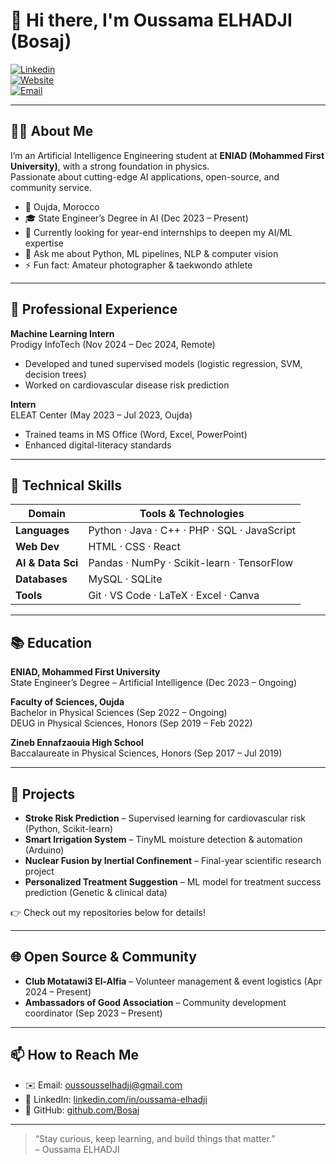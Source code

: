 # 👋 Hi there, I'm Oussama ELHADJI (Bosaj)

[![Linkedin](https://img.shields.io/badge/LinkedIn-oussama--elhadji-blue?logo=linkedin)](https://linkedin.com/in/oussama-elhadji)  
[![Website](https://img.shields.io/badge/Portfolio-Coming%20Soon-lightgrey)](#)  
[![Email](https://img.shields.io/badge/Email-oussousselhadji@gmail.com-red?logo=gmail)](mailto:oussousselhadji@gmail.com)

---

## 🧑‍🎓 About Me

I’m an Artificial Intelligence Engineering student at **ENIAD (Mohammed First University)**, with a strong foundation in physics.  
Passionate about cutting-edge AI applications, open-source, and community service.

- 📍 Oujda, Morocco  
- 🎓 State Engineer’s Degree in AI (Dec 2023 – Present)  
- 🔭 Currently looking for year-end internships to deepen my AI/ML expertise  
- 💬 Ask me about Python, ML pipelines, NLP & computer vision  
- ⚡ Fun fact: Amateur photographer & taekwondo athlete

---

## 💼 Professional Experience

**Machine Learning Intern**  
Prodigy InfoTech (Nov 2024 – Dec 2024, Remote)  
- Developed and tuned supervised models (logistic regression, SVM, decision trees)  
- Worked on cardiovascular disease risk prediction  

**Intern**  
ELEAT Center (May 2023 – Jul 2023, Oujda)  
- Trained teams in MS Office (Word, Excel, PowerPoint)  
- Enhanced digital-literacy standards

---

## 🔧 Technical Skills

| Domain             | Tools & Technologies                         |
|--------------------|-----------------------------------------------|
| **Languages**      | Python · Java · C++ · PHP · SQL · JavaScript  |
| **Web Dev**        | HTML · CSS · React                            |
| **AI & Data Sci**  | Pandas · NumPy · Scikit-learn · TensorFlow    |
| **Databases**      | MySQL · SQLite                                |
| **Tools**          | Git · VS Code · LaTeX · Excel · Canva         |

---

## 📚 Education

**ENIAD, Mohammed First University**  
State Engineer’s Degree – Artificial Intelligence (Dec 2023 – Ongoing)

**Faculty of Sciences, Oujda**  
Bachelor in Physical Sciences (Sep 2022 – Ongoing)  
DEUG in Physical Sciences, Honors (Sep 2019 – Feb 2022)

**Zineb Ennafzaouia High School**  
Baccalaureate in Physical Sciences, Honors (Sep 2017 – Jul 2019)

---

## 🚀 Projects

- **Stroke Risk Prediction** – Supervised learning for cardiovascular risk (Python, Scikit-learn)  
- **Smart Irrigation System** – TinyML moisture detection & automation (Arduino)  
- **Nuclear Fusion by Inertial Confinement** – Final-year scientific research project  
- **Personalized Treatment Suggestion** – ML model for treatment success prediction (Genetic & clinical data)

👉 Check out my repositories below for details!

---

## 🌐 Open Source & Community

- **Club Motatawi3 El-Alfia** – Volunteer management & event logistics (Apr 2024 – Present)  
- **Ambassadors of Good Association** – Community development coordinator (Sep 2023 – Present)  

---

## 📫 How to Reach Me

- ✉️ Email: [oussousselhadji@gmail.com](mailto:oussousselhadji@gmail.com)  
- 📘 LinkedIn: [linkedin.com/in/oussama-elhadji](https://linkedin.com/in/oussama-elhadji)  
- 🐙 GitHub: [github.com/Bosaj](https://github.com/Bosaj)  

---

> “Stay curious, keep learning, and build things that matter.”  
> – Oussama ELHADJI

